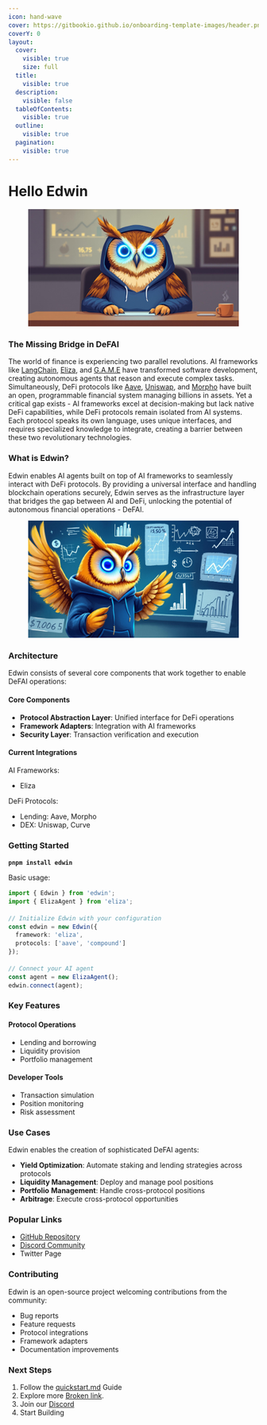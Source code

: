 ```yaml
---
icon: hand-wave
cover: https://gitbookio.github.io/onboarding-template-images/header.png
coverY: 0
layout:
  cover:
    visible: true
    size: full
  title:
    visible: true
  description:
    visible: false
  tableOfContents:
    visible: true
  outline:
    visible: true
  pagination:
    visible: true
---
```


# Hello Edwin

<figure><img src=".gitbook/assets/office 2.jpg" alt=""><figcaption></figcaption></figure>

### The Missing Bridge in DeFAI

The world of finance is experiencing two parallel revolutions. AI frameworks like [LangChain](https://github.com/langchain-ai/langchain), [Eliza](https://github.com/elizaos/eliza), and [G.A.M.E](https://github.com/game-by-virtuals/game-python/tree/main) have transformed software development, creating autonomous agents that reason and execute complex tasks. Simultaneously, DeFi protocols like [Aave](https://aave.com/), [Uniswap](https://uniswap.org/), and [Morpho](https://morpho.xyz/) have built an open, programmable financial system managing billions in assets. Yet a critical gap exists - AI frameworks excel at decision-making but lack native DeFi capabilities, while DeFi protocols remain isolated from AI systems. Each protocol speaks its own language, uses unique interfaces, and requires specialized knowledge to integrate, creating a barrier between these two revolutionary technologies.

### What is Edwin?

Edwin enables AI agents built on top of AI frameworks to seamlessly interact with DeFi protocols. By providing a universal interface and handling blockchain operations securely, Edwin serves as the infrastructure layer that bridges the gap between AI and DeFi, unlocking the potential of autonomous financial operations - DeFAI.

<figure><img src=".gitbook/assets/lecture 1.jpg" alt=""><figcaption></figcaption></figure>

### Architecture

Edwin consists of several core components that work together to enable DeFAI operations:

#### Core Components

* **Protocol Abstraction Layer**: Unified interface for DeFi operations
* **Framework Adapters**: Integration with AI frameworks
* **Security Layer**: Transaction verification and execution

#### Current Integrations

AI Frameworks:

* Eliza

DeFi Protocols:

* Lending: Aave, Morpho
* DEX: Uniswap, Curve

### Getting Started

<pre class="language-bash"><code class="lang-bash"><strong>pnpm install edwin
</strong></code></pre>

Basic usage:

```typescript
import { Edwin } from 'edwin';
import { ElizaAgent } from 'eliza';

// Initialize Edwin with your configuration
const edwin = new Edwin({
  framework: 'eliza',
  protocols: ['aave', 'compound']
});

// Connect your AI agent
const agent = new ElizaAgent();
edwin.connect(agent);
```

### Key Features

#### Protocol Operations

* Lending and borrowing
* Liquidity provision
* Portfolio management

#### Developer Tools

* Transaction simulation
* Position monitoring
* Risk assessment

### Use Cases

Edwin enables the creation of sophisticated DeFAI agents:

* **Yield Optimization**: Automate staking and lending strategies across protocols
* **Liquidity Management**: Deploy and manage pool positions
* **Portfolio** **Management**: Handle cross-protocol positions
* **Arbitrage**: Execute cross-protocol opportunities

### Popular Links

* [GitHub Repository](https://github.com/edwin-finance/edwin)
* [Discord Community](https://discord.gg/2NKmbNhM)
* Twitter Page

### Contributing

Edwin is an open-source project welcoming contributions from the community:

* Bug reports
* Feature requests
* Protocol integrations
* Framework adapters
* Documentation improvements

### Next Steps

1. Follow the [quickstart.md](getting-started/quickstart.md "mention") Guide
2. Explore more [Broken link](broken-reference "mention").
3. Join our [Discord](https://discord.gg/2NKmbNhM)
4. Start Building

